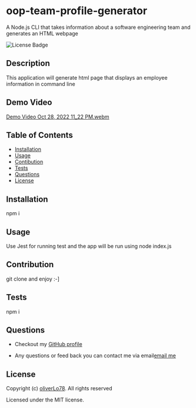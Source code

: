 # oop-team-profile-generator
A Node.js CLI that takes information about a software engineering team and generates an HTML webpage

  ![License Badge](https://img.shields.io/badge/license-MIT-success?style=plastic)

  ## Description 
  This application will generate html page that displays an employee information in command line
  
  ## Demo Video
  
[Demo Video Oct 28, 2022 11_22 PM.webm](https://user-images.githubusercontent.com/109435666/218125371-3f08744f-e268-4d4e-a8a6-7fb24fc37ef1.webm)

  
  ## Table of Contents
  * [Installation](#installation)
  * [Usage](#usage)
  * [Contibution](#contribution)
  * [Tests](#contribution)
  * [Questions](#questions)
  * [License](#license)

  ## Installation
  npm i

  ## Usage
  Use Jest for running test and the app will be run using node index.js

  ## Contribution
  git clone and enjoy :-]

  ## Tests
  npm i
  
  ## Questions
  * Checkout my [GitHub profile](https://github.com/oliverLo78)

  * Any questions or feed back you can contact me via email[email me](mailto:oliverberto@gmail.com) 
  ## License
  Copyright (c) [oliverLo78](https://github.com/oliverLo78). All rights reserved

  Licensed under the MIT license.
  
  
